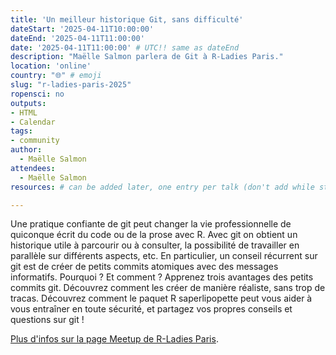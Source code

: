 ```yaml
---
title: 'Un meilleur historique Git, sans difficulté'
dateStart: '2025-04-11T10:00:00'
dateEnd: '2025-04-11T11:00:00'
date: '2025-04-11T11:00:00' # UTC!! same as dateEnd
description: "Maëlle Salmon parlera de Git à R-Ladies Paris."
location: 'online'
country: "🌐" # emoji
slug: "r-ladies-paris-2025"
ropensci: no
outputs: 
- HTML
- Calendar 
tags: 
- community
author:
  - Maëlle Salmon
attendees:
  - Maëlle Salmon
resources: # can be added later, one entry per talk (don't add while still empty, add once there are resources)

---
```


Une pratique confiante de git peut changer la vie professionnelle de quiconque écrit du code ou de la prose avec R. Avec git on obtient un historique utile à parcourir ou à consulter, la possibilité de travailler en parallèle sur différents aspects, etc. En particulier, un conseil récurrent sur git est de créer de petits commits atomiques avec des messages informatifs. Pourquoi ? Et comment ?
Apprenez trois avantages des petits commits git. Découvrez comment les créer de manière réaliste, sans trop de tracas. Découvrez comment le paquet R saperlipopette peut vous aider à vous entraîner en toute sécurité, et partagez vos propres conseils et questions sur git !

[Plus d'infos sur la page Meetup de R-Ladies Paris](https://www.meetup.com/rladies-paris/events/307063402/).